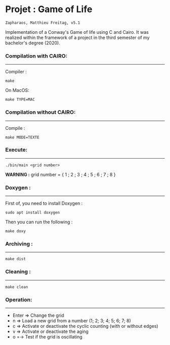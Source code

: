 # Projet : Game of Life
    Zapharaos, Matthieu Freitag, v5.1

Implementation of a Conway's Game of life using C and Cairo. It was realized within the framework of a project in the third semester of my bachelor's degree (2020).

### Compilation with CAIRO:
____________

Compiler :
~~~{.sh}
make
~~~

On MacOS:
~~~{.sh}
make TYPE=MAC
~~~

### Compilation without CAIRO:
____________

Compile :
~~~{.sh}
make MODE=TEXTE
~~~

### Execute:
__________

~~~{.sh}
./bin/main <grid number>
~~~

**WARNING :** grid number = { 1 ; 2 ; 3 ; 4 ; 5 ; 6 ; 7 ; 8 }

### Doxygen :
____________

First of, you need to install Doxygen :
~~~{.sh}
sudo apt install doxygen
~~~

Then you can run the following :
~~~{.sh}
make doxy
~~~

### Archiving :
__________

~~~{.sh}
make dist
~~~

### Cleaning :
__________

~~~{.sh}
make clean
~~~

### Operation:
__________

- Enter => Change the grid
- n => Load a new grid from a number (1; 2; 3; 4; 5; 6; 7; 8)
- c => Activate or deactivate the cyclic counting (with or without edges)
- v => Activate or deactivate the aging
- o =-> Test if the grid is oscillating
